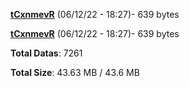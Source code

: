 [**tCxnmevR**](/data/tCxnmevR.txt) (06/12/22 - 18:27)- 639 bytes

[**tCxnmevR**](/data/tCxnmevR.txt) (06/12/22 - 18:27)- 639 bytes

**Total Datas**: 7261

**Total Size**: 43.63 MB / 43.6 MB